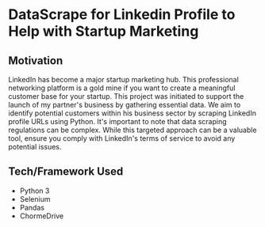 # DataScrape for Linkedin Profile to Help with Startup Marketing

## Motivation
LinkedIn has become a major startup marketing hub. This professional networking platform is a gold mine if you want to create a meaningful customer base for your startup. This project was initiated to support the launch of my partner's business by gathering essential data.
We aim to identify potential customers within his business sector by scraping LinkedIn profile URLs using Python.
It's important to note that data scraping regulations can be complex. While this targeted approach can be a valuable tool,  ensure you comply with LinkedIn's terms of service to avoid any potential issues.

## Tech/Framework Used
- Python 3
- Selenium
- Pandas
- ChormeDrive
